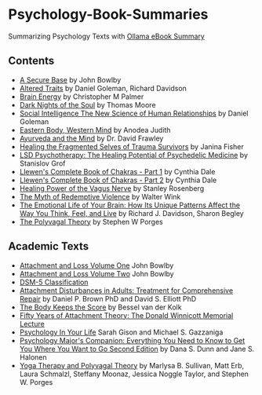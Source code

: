 # Psychology-Book-Summaries

Summarizing Psychology Texts with [Ollama eBook Summary](https://github.com/cognitivetech/ollama-ebook-summary/)

## Contents
- [A Secure Base](a-secure-base_john-bowlby.md) by John Bowlby
- [Altered Traits](Altered_Traits.md) by Daniel Goleman, Richard Davidson
- [Brain Energy](Brain-Energy_Christopher-M-Palmer.md) by Christopher M Palmer
- [Dark Nights of the Soul](Dark_Nights_of_the_Soul.md) by Thomas Moore
- [Social Intelligence The New Science of Human Relationships](Social_Intelligence_Daniel-Goleman.md) by Daniel Goleman
- [Eastern Body, Western Mind](Eastern-Body_Western-Mind.md) by Anodea Judith
- [Ayurveda and the Mind](Ayurveda-and-the-Mind_David-Frawley.md) by Dr. David Frawley
- [Healing the Fragmented Selves of Trauma Survivors](Healing-Fragmented-Selves-Trauma-Survivors_Janina-Fisher.md) by  Janina Fisher
- [LSD Psychotherapy: The Healing Potential of Psychedelic Medicine](LSD-Psychotherapy-Grov.md) by Stanislov Grof
- [Llewen's Complete Book of Chakras - Part 1](llewen-complete-book-chakras_1.md) by Cynthia Dale
- [Llewen's Complete Book of Chakras - Part 2](llewen-complete-book-chakras_2.md) by Cynthia Dale
- [Healing Power of the Vagus Nerve](Healing-Power-Vagus-Nerve_Stanley-Rosenberg.md) by Stanley Rosenberg
- [The Myth of Redemptive Violence](myth-redemptive-violence.md) by Walter Wink
- [The Emotional Life of Your Brain: How Its Unique Patterns Affect the Way You Think, Feel, and Live](Emotional-life-of-Your-brain.md) by Richard J. Davidson, Sharon Begley
- [The Polyvagal Theory](Polyvagal-Theory_Porges.md) by Stephen W Porges

## Academic Texts

- [Attachment and Loss Volume One](Attachment-Loss_V1_Bowlby.md) John Bowlby
- [Attachment and Loss Volume Two](Attachment-Loss_V2_Bowlby.md) John Bowlby
- [DSM-5 Classification](DSM-V.md)
- [Attachment Disturbances in Adults: Treatment for Comprehensive Repair](Attachment-Disturbances-Adults.md) by Daniel P. Brown PhD and David S. Elliott PhD
- [The Body Keeps the Score](Body-Keeps-Score_Bessel-van-der-Kolk.md) by Bessel van der Kolk
- [Fifty Years of Attachment Theory: The Donald Winnicott Memorial Lecture](50-years-attachment-theory.md)
- [Psychology In Your Life](Psychology-In-Your-Life.md) Sarah Gison and Michael S. Gazzaniga
- [Psychology Major's Companion: Everything You Need to Know to Get You Where You Want to Go Second Edition](Psychology_Majors_Companion.md) by Dana S. Dunn and Jane S. Halonen
- [Yoga Therapy and Polyvagal Theory](Yoga-Therapy+PolyVagal-Theory.md) by Marlysa B. Sullivan, Matt Erb, Laura Schmalzl, Steffany Moonaz, Jessica Noggle Taylor, and Stephen W. Porges
